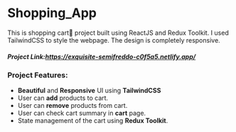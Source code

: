 # Shopping_App
 This is shopping cart🛒 project built using ReactJS and Redux Toolkit. I used TailwindCSS to style the webpage. The design is completely responsive.

##### Project Link:https://exquisite-semifreddo-c0f5a5.netlify.app/
### Project Features:
- **Beautiful** and **Responsive** UI using **TailwindCSS**
- User can **add** products to cart.
- User can **remove** products from cart.
- User can check cart summary in **cart** page.
- State management of the cart using **Redux Toolkit**.
